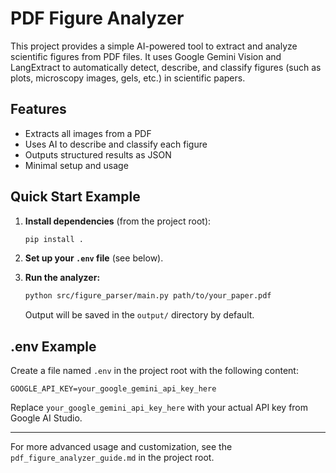 # PDF Figure Analyzer

This project provides a simple AI-powered tool to extract and analyze scientific figures from PDF files. It uses Google Gemini Vision and LangExtract to automatically detect, describe, and classify figures (such as plots, microscopy images, gels, etc.) in scientific papers.

## Features
- Extracts all images from a PDF
- Uses AI to describe and classify each figure
- Outputs structured results as JSON
- Minimal setup and usage

## Quick Start Example

1. **Install dependencies** (from the project root):
   ```bash
   pip install .
   ```

2. **Set up your `.env` file** (see below).

3. **Run the analyzer:**
   ```bash
   python src/figure_parser/main.py path/to/your_paper.pdf
   ```
   Output will be saved in the `output/` directory by default.

## .env Example

Create a file named `.env` in the project root with the following content:

```
GOOGLE_API_KEY=your_google_gemini_api_key_here
```

Replace `your_google_gemini_api_key_here` with your actual API key from Google AI Studio.

---

For more advanced usage and customization, see the `pdf_figure_analyzer_guide.md` in the project root.
